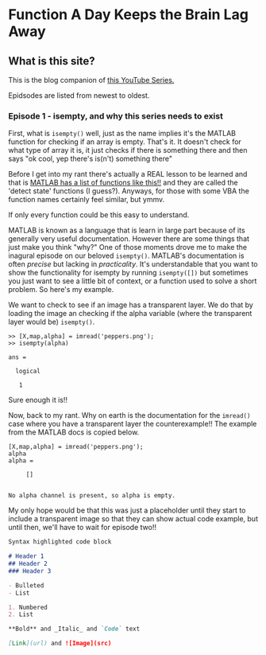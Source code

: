 # Function A Day Keeps the Brain Lag Away

## What is this site?

This is the blog companion of [this YouTube Series.](linkherelol)

Epidsodes are listed from newest to oldest.

### Episode 1 - isempty, and why this series needs to exist

First, what is `isempty()` well, just as the name implies it's the MATLAB function for checking if an array is empty. That's it. It doesn't check for what type of array it is, it just checks if there is something there and then says "ok cool, yep there's is(n't) something there"

Before I get into my rant there's actually a REAL lesson to be learned and that is [MATLAB has a list of functions like this!!](https://www.mathworks.com/help/matlab/ref/is.html) and they are called the 'detect state' functions (I guess?). Anyways, for those with some VBA the function names certainly feel similar, but ymmv.

If only every function could be this easy to understand. 

MATLAB is known as a language that is learn in large part because of its generally very useful documentation. However there are some things that just make you think "why?" One of those moments drove me to make the inagural episode on our beloved `isempty()`. MATLAB's documentation is often *precise* but lacking in *practicality*. It's understandable that you want to show the functionality for isempty by running `isempty([])` but sometimes you just want to see a little bit of context, or a function used to solve a short problem. So here's my example.

We want to check to see if an image has a transparent layer. We do that by loading the image an checking if the alpha variable (where the transparent layer would be) `isempty()`.

```
>> [X,map,alpha] = imread('peppers.png');
>> isempty(alpha)

ans =

  logical

   1
```
Sure enough it is!!

Now, back to my rant. Why on earth is the documentation for the `imread()` case where you have a transparent layer the counterexample!! The example from the MATLAB docs is copied below.

```
[X,map,alpha] = imread('peppers.png');
alpha
alpha =

     []
     
```
     
```
No alpha channel is present, so alpha is empty.
```
My only hope would be that this was just a placeholder until they start to include a transparent image so that they can show actual code example, but until then, we'll have to wait for episode two!!

```markdown
Syntax highlighted code block

# Header 1
## Header 2
### Header 3

- Bulleted
- List

1. Numbered
2. List

**Bold** and _Italic_ and `Code` text

[Link](url) and ![Image](src)
```
